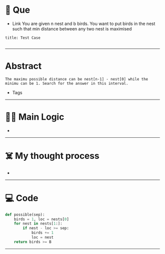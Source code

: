 # 🧩 Que
- Link
You are given n nest and b birds. You want to put birds in the nest such that min distance between any two nest is maximised
```ad-question
title: Test Case


```

---
# Abstract
```ad-abstract
The maximu possible distance can be nest[n-1] - nest[0] while the minimu can be 1. Search for the answer in this interval.
```

- Tags 
--- 
# 🕵️‍♂️ Main Logic
- 

---
# ☠️ My thought process
- 
---

# 💻 Code
```python
def possible(sep):
	birds = 1, loc = nests[0]
	for nest in nests[1:]:
		if nest - loc >= sep:
			birds += 1
			loc = nest
	return birds >= B
```
---
